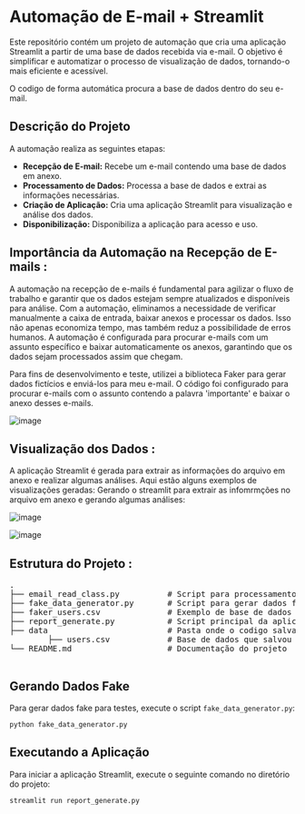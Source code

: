 # Automação de E-mail + Streamlit 

Este repositório contém um projeto de automação que cria uma aplicação Streamlit a partir de uma base de dados recebida via e-mail. O objetivo é simplificar e automatizar o processo de visualização de dados, tornando-o mais eficiente e acessível.

O codigo de forma automática procura a base de dados dentro do seu e-mail.

## Descrição do Projeto
A automação realiza as seguintes etapas:

<ul>
        <li><strong>Recepção de E-mail:</strong> Recebe um e-mail contendo uma base de dados em anexo.</li>
        <li><strong>Processamento de Dados:</strong> Processa a base de dados e extrai as informações necessárias.</li>
        <li><strong>Criação de Aplicação:</strong> Cria uma aplicação Streamlit para visualização e análise dos dados.</li>
        <li><strong>Disponibilização:</strong> Disponibiliza a aplicação para acesso e uso.</li>
</ul>


## Importância da Automação na Recepção de E-mails : 
A automação na recepção de e-mails é fundamental para agilizar o fluxo de trabalho e garantir que os dados estejam sempre atualizados e disponíveis para análise. Com a automação, eliminamos a necessidade de verificar manualmente a caixa de entrada, baixar anexos e processar os dados. Isso não apenas economiza tempo, mas também reduz a possibilidade de erros humanos. A automação é configurada para procurar e-mails com um assunto específico e baixar automaticamente os anexos, garantindo que os dados sejam processados assim que chegam.

Para fins de desenvolvimento e teste, utilizei a biblioteca Faker para gerar dados fictícios e enviá-los para meu e-mail. O código foi configurado para procurar e-mails com o assunto contendo a palavra 'importante' e baixar o anexo desses e-mails.

![image](https://github.com/user-attachments/assets/d2005794-e9b7-4fdf-889d-23773748482a)

## Visualização dos Dados : 
A aplicação Streamlit é gerada para extrair as informações do arquivo em anexo e realizar algumas análises. Aqui estão alguns exemplos de visualizações geradas:
Gerando o streamlit para extrair as infomrmções no arquivo em anexo e gerando algumas análises:

![image](https://github.com/user-attachments/assets/9da0868f-b53d-4b93-a512-501c0892e1d3)

![image](https://github.com/user-attachments/assets/95ca38c4-04ad-4487-b2dd-f134212c7c81)

## Estrutura do Projeto : 
<pre>
.
├── email_read_class.py          # Script para processamento de e-mails
├── fake_data_generator.py       # Script para gerar dados fake com Faker
├── faker_users.csv              # Exemplo de base de dados fake
├── report_generate.py           # Script principal da aplicação Streamlit
├── data                         # Pasta onde o codigo salva o anexo do email
        ├── users.csv            # Base de dados que salvou do e-mail
└── README.md                    # Documentação do projeto
 </pre>


<h2>Gerando Dados Fake</h2>
    <p>Para gerar dados fake para testes, execute o script <code>fake_data_generator.py</code>:
        <pre><code>python fake_data_generator.py</code></pre>
    </p>

<h2>Executando a Aplicação</h2>
  <p>Para iniciar a aplicação Streamlit, execute o seguinte comando no diretório do projeto:
      <pre><code>streamlit run report_generate.py</code></pre>
    </p>
